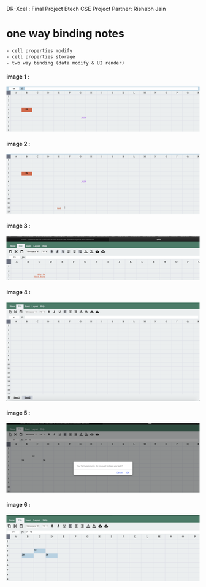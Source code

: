 DR-Xcel : Final Project Btech CSE
Project Partner: Rishabh Jain

# one way binding notes
    - cell properties modify
    - cell properties storage
    - two way binding (data modify & UI render)

#### image 1 : 
![pic 1](./ss/1.png "ss_1")

#### image 2 : 
![pic 2](./ss/2.png "ss_2")

#### image 3 : 
![pic 3](./ss/3.png "ss_3")

#### image 4 : 
![pic 4](./ss/4.png "ss_4")

#### image 5 : 
![pic 5](./ss/5.png "ss_5")

#### image 6 : 
![pic 6](./ss/6.png "ss_6")